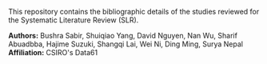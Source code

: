 
This repository contains the bibliographic details of the studies reviewed for the Systematic Literature Review (SLR).

**Authors:** Bushra Sabir, Shuiqiao Yang, David Nguyen, Nan Wu, Sharif Abuadbba, Hajime Suzuki, Shangqi Lai, Wei Ni, Ding Ming, Surya Nepal
**Affiliation:** CSIRO's Data61

